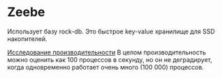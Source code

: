 # Zeebe
 Использует базу rock-db. Это быстрое key-value хранилище для SSD накопителей.

[Исследование производительности](https://habr.com/ru/company/raiffeisenbank/blog/594117/)
В целом производительность можно оценить как 100 процессов в секунду, но он не деградирует, когда одновременно
работает очень много (100 000) процессов.
